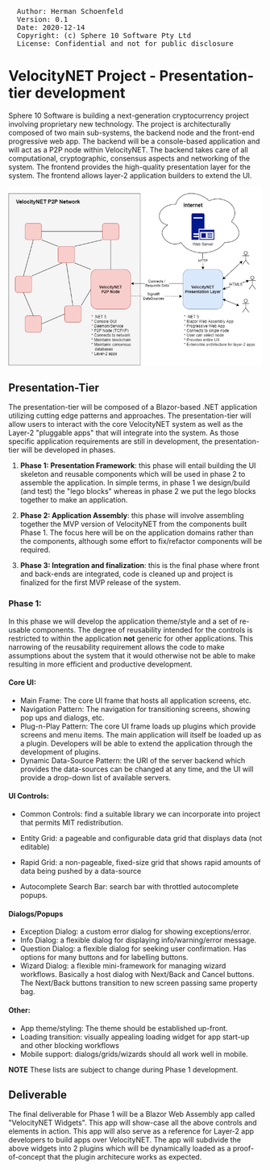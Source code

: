 <pre>
  Author: Herman Schoenfeld <herman@sphere10.com>
  Version: 0.1
  Date: 2020-12-14
  Copyright: (c) Sphere 10 Software Pty Ltd
  License: Confidential and not for public disclosure
</pre>

# VelocityNET Project - Presentation-tier development

Sphere 10 Software is building a next-generation cryptocurrency project involving proprietary new technology. The project is architecturally composed of two main sub-systems, the backend node and the front-end progressive web app. The backend will be a console-based application and will act as a P2P node within VelocityNET. The backend takes care of all computational, cryptographic, consensus aspects and networking of the system.  The frontend provides the high-quality presentation layer for the system. The frontend allows layer-2 application builders to extend the UI. 



![](resources/Backend-Frontend.png)



## Presentation-Tier 

The presentation-tier will be composed of a Blazor-based .NET application utilizing cutting edge patterns and approaches. The presentation-tier will allow users to interact with the core VelocityNET system as well as the Layer-2 "pluggable apps" that will integrate into the system.  As those specific application requirements are still in development, the presentation-tier will be developed in phases.

1. **Phase 1: Presentation Framework**: this phase will entail building the UI skeleton and reusable components which will be used in phase 2 to assemble the application. In simple terms, in phase 1 we design/build (and test) the "lego blocks" whereas in phase 2 we put the lego blocks together to make an application. 

2. **Phase 2: Application Assembly**: this phase will involve assembling together the MVP version of VelocityNET from the components built Phase 1. The focus here will be on the application domains rather than the components, although some effort to fix/refactor components will be required. 

3. **Phase 3: Integration and finalization**: this is the final phase where front and back-ends are integrated, code is cleaned up and project is finalized for the first MVP release of the system.

### Phase 1:

In this phase we will develop the application theme/style and a set of re-usable components. The degree of reusability intended for the controls is restricted to within the application **not** generic for other applications. This narrowing of the reusability requirement allows the code to make assumptions about the system that it would otherwise not be able to make resulting in more efficient and productive development.

#### Core UI:

- Main Frame: The core UI frame that hosts all application screens, etc.
- Navigation Pattern: The navigation for transitioning screens, showing pop ups and dialogs, etc.
- Plug-n-Play Pattern: The core UI frame loads up plugins which provide screens and menu items. The main application will itself be loaded up as a plugin. Developers will be able to extend the application through the development of plugins.
- Dynamic Data-Source Pattern: the URI of the server backend which provides the data-sources can be changed at any time, and the UI will provide a drop-down list of available servers.

#### UI Controls:

- Common Controls: find a suitable library we can incorporate into project that permits MIT redistribution.

- Entity Grid: a pageable and configurable data grid that displays data (not editable)

- Rapid Grid: a non-pageable, fixed-size grid that shows rapid amounts of data being pushed by a data-source

- Autocomplete Search Bar: search bar with throttled autocomplete popups.

  

#### Dialogs/Popups

- Exception Dialog: a custom error dialog for showing exceptions/error.
- Info Dialog: a flexible dialog for displaying info/warning/error message.
- Question Dialog: a flexible dialog for seeking user confirmation. Has options for many buttons and for labelling buttons.
- Wizard Dialog: a flexible mini-framework for managing wizard workflows. Basically a host dialog with Next/Back and Cancel buttons. The Next/Back buttons transition to new screen passing same property bag.

#### Other:

- App theme/styling: The theme should be established up-front.
- Loading transition: visually appealing loading widget for app start-up and other blocking workflows
- Mobile support: dialogs/grids/wizards should all work well in mobile.

**NOTE** These lists are subject to change during Phase 1 development.

## Deliverable 

The final deliverable for Phase 1 will be a Blazor Web Assembly app called "VelocityNET Widgets". This app will show-case all the above controls and elements in action. This app will also serve as a reference for Layer-2 app developers to build apps over VelocityNET. The app will subdivide the above widgets into 2 plugins which will be dynamically loaded as a proof-of-concept that the plugin architecure works as expected.